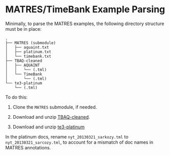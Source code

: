 # MATRES/TimeBank Example Parsing

Minimally, to parse the MATRES examples, the following directory structure must be in place:

```
.
├── MATRES (submodule)
│   ├── aquaint.txt
│   ├── platinum.txt 
│   └── timebank.txt
├── TBAQ-cleaned
│   ├── AQUAINT
│   │   └── (.tml)
│   └── TimeBank
│       └── (.tml)
└── te3-platinum
    └── (.tml)
```

To do this:

1. Clone the `MATRES` submodule, if needed.

2. Download and unzip [TBAQ-cleaned](http://alt.qcri.org/semeval2015/task5/data/uploads/tbaq-2013-03.zip).

3. Download and unzip [te3-platinum](http://alt.qcri.org/semeval2015/task5/data/uploads/te3-platinumstandard.tar.gz)

  In the platinum docs, rename `nyt_20130321_sarkozy.tml` to `nyt_20130321_sarcozy.tml`, to account for a mismatch of doc names in MATRES annotations.

